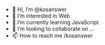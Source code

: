 - 👋 Hi, I’m @kosanswer
- 👀 I’m interested in Web 
- 🌱 I’m currently learning JavaScript
- 💞️ I’m looking to collaborate on ...
- 📫 How to reach me  /kosanswer

<!---
kosanswer/kosanswer is a ✨ special ✨ repository because its `README.md` (this file) appears on your GitHub profile.
You can click the Preview link to take a look at your changes.
--->
